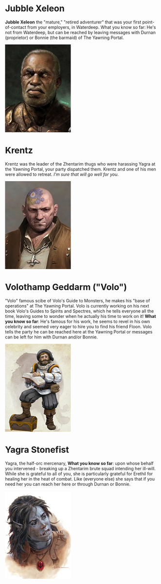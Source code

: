 # Jubble Xeleon
**Jubble Xeleon** the "mature," "retired adventurer" that was your first point-of-contact from your employers, in Waterdeep.  What you know so far: He's not from Waterdeep, but can be reached by leaving messages with Durnan (proprietor) or Bonnie (the barmaid) of The Yawning Portal.

![image](https://github.com/gregofgreg5/magick-ink2020/blob/main/pics/Jubble%20Xeleon%2001.jpg?raw=true)

# Krentz 
Krentz was the leader of the Zhentarim thugs who were harassing Yagra at the Yawning Portal, your party dispatched them. Krentz and one of his men were allowed to retreat. *I’m sure that will go well for you*.

![image](https://github.com/gregofgreg5/magick-ink2020/blob/main/pics/Krentz.jpg?raw=true)

# Volothamp Geddarm ("Volo")
"Volo" famous scibe of Volo's Guide to Monsters, he makes his "base of operations" at The Yawning Portal. Volo is currently working on his next book Volo's Guides to Spirits and Spectres, which he tells everyone all the time, leaving some to wonder when he actually his time to work on it! **What you know so far**: He's famous for his work, he seems to revel in his own celebrity and seemed very eager to hire you to find his friend Floon. Volo tells the party he can be reached here at the Yawning Portal or messages can be left for him with Durnan and/or Bonnie.

![image](https://github.com/gregofgreg5/magick-ink2020/blob/main/pics/Volothamp_Geddarm_5e.jpg?raw=true)

# Yagra Stonefist
Yagra, the half-orc mercenary, **What you know so far**: upon whose behalf you intervened - breaking up a Zhentarim brute squad intending her ill-will. While she is grateful to all of you, she is particularly grateful for Erethil for healing her in the heat of combat. Like (everyone else) she says that if you need her you can reach her here or through Durnan or Bonnie.

![image](https://github.com/gregofgreg5/magick-ink2020/blob/main/pics/Yagra%20Stonefist.jpg?raw=true)
